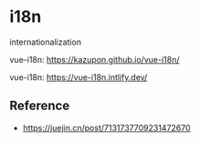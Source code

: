 # i18n

internationalization

vue-i18n: https://kazupon.github.io/vue-i18n/

vue-i18n: https://vue-i18n.intlify.dev/

## Reference

* https://juejin.cn/post/7131737709231472670
